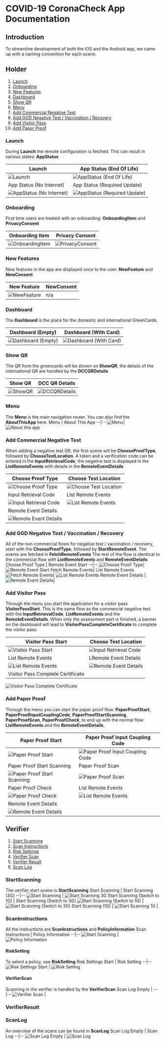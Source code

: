 # COVID-19 CoronaCheck App Documentation

## Introduction
To streamline development of both the iOS and the Android app, we came up with a naming convention for each scene.

## Holder
1. [Launch](#launch)
2. [Onboarding](#onboarding)
3. [New Features](#new-features)
4. [Dashboard](#dashboard)
5. [Show QR](#show-qr)
6. [Menu](#Menu)
7. [Add Commercial Negative Test](#add-commercial-negative-test)
8. [Add GGD Negative Test / Vaccination / Recovery](#add-ggd-negative-test--vaccination--recovery)
9. [Add Visitor Pass](#add-visitor-pass)
10. [Add Paper Proof](#add-paper-proof)

### Launch
During **Launch** the remote configuration is fetched. This can result in various states: **AppStatus**

Launch | App Status (End Of Life)
--|--
![Launch](images/launch.png)| ![AppStatus (End Of Life)](images/end-of-life.png)
App Status (No Internet) | App Status (Required Update)
![AppStatus (No Internet)](images/no-internet.png)| ![AppStatus (Required Update)](images/required-update.png)

### Onboarding
First time users are treated with an onboarding: **OnboardingItem** and **PrivacyConsent**

Onboarding Item | Privacy Consent
--|--
![OnboardingItem](images/onboarding-item.png)| ![PrivacyConsent](images/privacy-consent.png)

### New Features
New features in the app are displayed once to the user: **NewFeature** and **NewConsent**

New Feature | NewConsent
--|--
![NewFeature](images/onboarding-item.png)| n/a

### Dashboard
The **Dashboard** is the place for the domestic and international GreenCards.

Dashboard (Empty) | Dashboard (With Card)
--|--
![Dashboard (Empty)](images/dashboard-empty.png)| ![Dashboard (With Card)](images/dashboard-greencard.png)

### Show QR
The QR from the greencards will be shown on **ShowQR**, the details of the international QR are handled by the **DCCQRDetails**

Show QR | DCC QR Details
--|--
![ShowQR](images/show-qr.png)| ![DCCQRDetails](images/dcc-qr-details.png)

### Menu
The **Menu** is the main navigation router. You can also find the **AboutThisApp** here. 
Menu | About This App
--|--
![Menu](images/menu.png)| ![About this app](images/about-this-app.png)

### Add Commercial Negative Test
When adding a negative test QR, the first scene will be **ChooseProofType**, followed by **ChooseTestLocation**.
A token and a verification code can be entered in the **InputRetrievalCode**, the negative test is displayed in the **ListRemoteEvents** with details in the **RemoteEventDetails**

Choose Proof Type | Choose Test Location
--|--
![Choose Proof Type](images/choose-proof-type.png)| ![Choose Test Location](images/choose-test-location.png)
Input Retrieval Code| List Remote Events
![Input Retrieval Code](images/input-retrieval-code.png)| ![List Remote Events](images/list-remote-events.png)
Remote Event Details | 
![Remote Event Details ](images/remote-event-details.png)| 

### Add GGD Negative Test / Vaccination / Recovery
All of the non commercial flows for negative test / vaccination / recovery, start with the **ChooseProofType**, followed by **StartRemoteEvent**. The events are fetched in **FetchRemoteEvents** The rest of the flow is identical to the commercial flow with **ListRemoteEvents** and **RemoteEventDetails**
Choose Proof Type | Remote Event Start
--|--
![Choose Proof Type](images/choose-proof-type.png)| ![Remote Event Start](images/remote-event-start.png)
Fetch Remote Events| List Remote Events
![Fetch Remote Events](images/fetch-remote-events.png)| ![List Remote Events](images/list-remote-events-vaccination.png)
Remote Event Details | 
![Remote Event Details ](images/remote-event-details-vaccination.png)| 

### Add Visitor Pass
Through the menu you start the application for a visitor pass **VisitorPassStart**. This is the same flow as the commercial negative test with the **InputRetrievalCode**, **ListRemoteEvents** and the **RemoteEventDetails**. When only the assessment part is finished, a banner on the dashboard will lead to **VisitorPassCompleteCertificate** to complete the visitor pass.

Visitor Pass Start | Choose Test Location
--|--
![Visitor Pass Start](images/visitor-pass-start.png)| ![Input Retrieval Code](images/input-retrieval-code-visitor-pass.png)
 List Remote Events| LRemote Event Details 
![List Remote Events](images/list-remote-events-visitor-pass.png)|![Remote Event Details](images/remote-event-details-visitor-pass.png)
Visitor Pass Complete Certificate |
![Visitor Pass Complete Certificate](images/visitor-pass-complete-certificate.png)

### Add Paper Proof
Through the menu you can start the paper proof flow: **PaperProofStart**, **PaperProofInputCouplingCode**, **PaperProofStartScanning**, **PaperProofScan**, **PaperProofCheck**, to end up with the normal flow: **ListRemoteEvents** and the **RemoteEventDetails**.

Paper Proof Start | Paper Proof Input Coupling Code
--|--
![Paper Proof Start](images/paper-proof-start.png) | ![Paper Proof Input Coupling Code](images/paper-proof-input-coupling-code.png)
Paper Proof Start Scanning | Paper Proof Scan
![Paper Proof Start Scanning](images/paper-proof-start-scanning.png) | ![Paper Proof Scan](images/paper-proof-scan.png)
Paper Proof Check | List Remote Events
![Paper Proof Check ](images/paper-proof-check.png)| ![List Remote Events](images/list-remote-events-paper-proof.png)
Remote Event Details | 
![Remote Event Details ](images/remote-event-details-paper-proof.png)| 


## Verifier

1. [Start Scanning](#start-scanning)
2. [Scan Instructions](#scan-instructions)
3. [Risk Settings](#risk-settings)
4. [Verifier Scan](#verifier-scan)
5. [Verifier Result](#verifier-result)
6. [Scan Log](#scan-log)

### StartScanning
The verifier start scene is **StartScanning** 
Start Scanning | Start Scanning (3G)
--|--
![Start Scanning](images/start-scanning.png) | ![Start Scanning 3G](images/start-scanning-3G.png)
Start Scanning (Switch to 1G) | Start Scanning (Switch to 3G)
![Start Scanning (Switch to 1G)](images/start-scanning-to-1G.png) | ![Start Scanning (Switch to 3G)](images/start-scanning-to-3G.png)
Start Scanning (1G) | 
![Start Scanning 1G](images/start-scanning-1G.png) |

### ScanInstructions
All the instructions are **ScanInstructions** and **PolicyInformation**
Scan Instructions | Policy Information
--|--
![Start Scanning](images/scan-instructions.png) | ![Policy Information](images/policy-information.png)

#### RiskSetting
To select a policy, use **RiskSetting**
Risk Settings Start | Risk Setting
--|--
![Risk Settings Start](images/risk-setting-start.png) | ![Risk Setting](images/risk-setting.png)

#### VerifierScan
Scanning in the verifier is handled by the **VerifierScan**
Scan Log Empty | 
--|--
![Verifier Scan](images/scan.png) |

### VerifierResult

### ScanLog
An overview of the scans can be found in **ScanLog**
Scan Log Empty | Scan Log
--|--
![Scan Log Empty](images/scan-log-empty.png) | ![Scan Log](images/scan-log.png)
